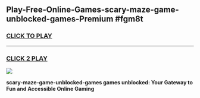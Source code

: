 
## Play-Free-Online-Games-scary-maze-game-unblocked-games-Premium #fgm8t
<h3>
<a href="https://premium.freeplayer.one?title=scary-maze-game-unblocked-games&ref=8M">CLICK TO PLAY</a></h3>
<hr>

<h3>
<a href="https://premium.freeplayer.one?title=scary-maze-game-unblocked-games&ref=8M">CLICK 2 PLAY</a>
  
</h3>

<a href="https://premium.freeplayer.one?title=scary-maze-game-unblocked-games&ref=8M"><img src="https://clearcache.store/games.png"></a>


**scary-maze-game-unblocked-games games unblocked: Your Gateway to Fun and Accessible Online Gaming**
